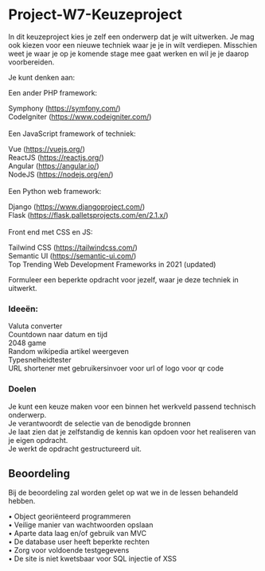 # Project-W7-Keuzeproject

In dit keuzeproject kies je zelf een onderwerp dat je wilt uitwerken. Je mag ook kiezen voor een nieuwe techniek waar je je in wilt verdiepen. Misschien weet je waar je op je komende stage mee gaat werken en wil je je daarop voorbereiden.



Je kunt denken aan:

Een ander PHP framework:

Symphony (https://symfony.com/) <br>
CodeIgniter (https://www.codeigniter.com/) <br> <br>
Een JavaScript framework of techniek:

Vue (https://vuejs.org/) <br>
ReactJS (https://reactjs.org/) <br>
Angular (https://angular.io/) <br>
NodeJS (https://nodejs.org/en/) <br> <br>
Een Python web framework:

Django (https://www.djangoproject.com/) <br>
Flask (https://flask.palletsprojects.com/en/2.1.x/) <br> <br>
Front end met CSS en JS:

Tailwind CSS (https://tailwindcss.com/) <br>
Semantic UI (https://semantic-ui.com/) <br>
Top Trending Web Development Frameworks in 2021 (updated) <br>

Formuleer een beperkte opdracht voor jezelf, waar je deze techniek in uitwerkt.

### Ideeën:

Valuta converter <br>
Countdown naar datum en tijd <br>
2048 game <br>
Random wikipedia artikel weergeven <br>
Typesnelheidtester <br>
URL shortener met gebruikersinvoer voor url of logo voor qr code <br>
 

### Doelen

Je kunt een keuze maken voor een binnen het werkveld passend technisch onderwerp. <br>
Je verantwoordt de selectie van de benodigde bronnen <br>
Je laat zien dat je zelfstandig de kennis kan opdoen voor het realiseren van je eigen opdracht. <br>
Je werkt de opdracht gestructureerd uit. <br>

## Beoordeling

Bij de beoordeling zal worden gelet op wat we in de lessen behandeld hebben.

•    Object georiënteerd programmeren <br>
•    Veilige manier van wachtwoorden opslaan <br>
•    Aparte data laag en/of gebruik van MVC <br>
•    De database user heeft beperkte rechten <br>
•    Zorg voor voldoende testgegevens <br>
•    De site is niet kwetsbaar voor SQL injectie of XSS <br>
